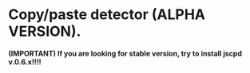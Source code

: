 
# Copy/paste detector (ALPHA VERSION).

**(IMPORTANT) If you are looking for stable version, try to install jscpd v.0.6.x!!!!**


